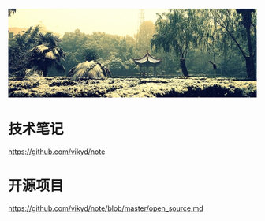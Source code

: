 ![](https://github.com/vikyd/note-bigfile/blob/master/img/whu-width-2.jpg?raw=true)

# 技术笔记
https://github.com/vikyd/note

# 开源项目
https://github.com/vikyd/note/blob/master/open_source.md
